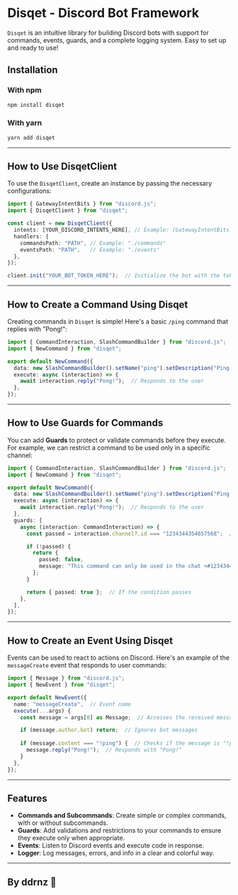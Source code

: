 
# **Disqet - Discord Bot Framework**

`Disqet` is an intuitive library for building Discord bots with support for commands, events, guards, and a complete logging system. Easy to set up and ready to use!

## **Installation**

### **With npm**

```bash
npm install disqet
```

### **With yarn**

```bash
yarn add disqet
```

---

## **How to Use DisqetClient**

To use the `DisqetClient`, create an instance by passing the necessary configurations:

```typescript
import { GatewayIntentBits } from "discord.js";
import { DisqetClient } from "disqet";

const client = new DisqetClient({
  intents: [YOUR_DISCORD_INTENTS_HERE], // Example: [GatewayIntentBits.Guilds]
  handlers: {
    commandsPath: "PATH", // Example: "./commands"
    eventsPath: "PATH",   // Example: "./events"
  },
});

client.init("YOUR_BOT_TOKEN_HERE");  // Initialize the bot with the token
```

---

## **How to Create a Command Using Disqet**

Creating commands in `Disqet` is simple! Here's a basic `/ping` command that replies with "Pong!":

```typescript
import { CommandInteraction, SlashCommandBuilder } from "discord.js";
import { NewCommand } from "disqet";

export default NewCommand({
  data: new SlashCommandBuilder().setName("ping").setDescription("Ping pong!"),
  execute: async (interaction) => {
    await interaction.reply("Pong!");  // Responds to the user
  },
});
```

---

## **How to Use Guards for Commands**

You can add **Guards** to protect or validate commands before they execute. For example, we can restrict a command to be used only in a specific channel:

```typescript
import { CommandInteraction, SlashCommandBuilder } from "discord.js";
import { NewCommand } from "disqet";

export default NewCommand({
  data: new SlashCommandBuilder().setName("ping").setDescription("Ping pong!"),
  execute: async (interaction) => {
    await interaction.reply("Pong!");  // Responds to the user
  },
  guards: [
    async (interaction: CommandInteraction) => {
      const passed = interaction.channel?.id === "1234344354657568";  // Checks the channel

      if (!passed) {
        return {
          passed: false,
          message: "This command can only be used in the chat <#1234344354657568>.",  // Error message
        };
      }

      return { passed: true };  // If the condition passes
    },
  ],
});
```

---

## **How to Create an Event Using Disqet**

Events can be used to react to actions on Discord. Here's an example of the `messageCreate` event that responds to user commands:

```typescript
import { Message } from "discord.js";
import { NewEvent } from "disqet";

export default NewEvent({
  name: "messageCreate",  // Event name
  execute(...args) {
    const message = args[0] as Message;  // Accesses the received message

    if (message.author.bot) return;  // Ignores bot messages
    
    if (message.content === "!ping") {  // Checks if the message is "!ping"
      message.reply("Pong!");  // Responds with "Pong!"
    }
  },
});
```

---

## **Features**

- **Commands and Subcommands**: Create simple or complex commands, with or without subcommands.
- **Guards**: Add validations and restrictions to your commands to ensure they execute only when appropriate.
- **Events**: Listen to Discord events and execute code in response.
- **Logger**: Log messages, errors, and info in a clear and colorful way.

---

## **By ddrnz 🔨**
